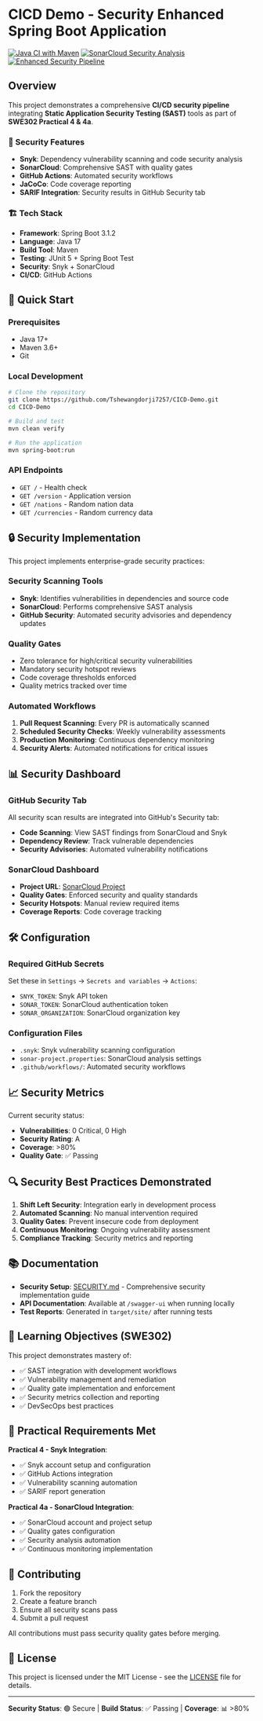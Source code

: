 # CICD Demo - Security Enhanced Spring Boot Application

[![Java CI with Maven](https://github.com/Tshewangdorji7257/CICD-Demo/actions/workflows/maven.yml/badge.svg)](https://github.com/Tshewangdorji7257/CICD-Demo/actions/workflows/maven.yml)
[![SonarCloud Security Analysis](https://github.com/Tshewangdorji7257/CICD-Demo/actions/workflows/sonarcloud.yml/badge.svg)](https://github.com/Tshewangdorji7257/CICD-Demo/actions/workflows/sonarcloud.yml)
[![Enhanced Security Pipeline](https://github.com/Tshewangdorji7257/CICD-Demo/actions/workflows/enhanced-security.yml/badge.svg)](https://github.com/Tshewangdorji7257/CICD-Demo/actions/workflows/enhanced-security.yml)

## Overview

This project demonstrates a comprehensive **CI/CD security pipeline** integrating **Static Application Security Testing (SAST)** tools as part of **SWE302 Practical 4 & 4a**.

### 🔐 Security Features
- **Snyk**: Dependency vulnerability scanning and code security analysis
- **SonarCloud**: Comprehensive SAST with quality gates
- **GitHub Actions**: Automated security workflows
- **JaCoCo**: Code coverage reporting
- **SARIF Integration**: Security results in GitHub Security tab

### 🏗️ Tech Stack
- **Framework**: Spring Boot 3.1.2
- **Language**: Java 17
- **Build Tool**: Maven
- **Testing**: JUnit 5 + Spring Boot Test
- **Security**: Snyk + SonarCloud
- **CI/CD**: GitHub Actions

## 🚀 Quick Start

### Prerequisites
- Java 17+
- Maven 3.6+
- Git

### Local Development
```bash
# Clone the repository
git clone https://github.com/Tshewangdorji7257/CICD-Demo.git
cd CICD-Demo

# Build and test
mvn clean verify

# Run the application
mvn spring-boot:run
```

### API Endpoints
- `GET /` - Health check
- `GET /version` - Application version
- `GET /nations` - Random nation data
- `GET /currencies` - Random currency data

## 🔒 Security Implementation

This project implements enterprise-grade security practices:

### Security Scanning Tools
- **Snyk**: Identifies vulnerabilities in dependencies and source code
- **SonarCloud**: Performs comprehensive SAST analysis
- **GitHub Security**: Automated security advisories and dependency updates

### Quality Gates
- Zero tolerance for high/critical security vulnerabilities
- Mandatory security hotspot reviews
- Code coverage thresholds enforced
- Quality metrics tracked over time

### Automated Workflows
1. **Pull Request Scanning**: Every PR is automatically scanned
2. **Scheduled Security Checks**: Weekly vulnerability assessments
3. **Production Monitoring**: Continuous dependency monitoring
4. **Security Alerts**: Automated notifications for critical issues

## 📊 Security Dashboard

### GitHub Security Tab
All security scan results are integrated into GitHub's Security tab:
- **Code Scanning**: View SAST findings from SonarCloud and Snyk
- **Dependency Review**: Track vulnerable dependencies
- **Security Advisories**: Automated vulnerability notifications

### SonarCloud Dashboard
- **Project URL**: [SonarCloud Project](https://sonarcloud.io/project/overview?id=Tshewangdorji7257_cicd-demo)
- **Quality Gates**: Enforced security and quality standards
- **Security Hotspots**: Manual review required items
- **Coverage Reports**: Code coverage tracking

## 🛠️ Configuration

### Required GitHub Secrets
Set these in `Settings` → `Secrets and variables` → `Actions`:
- `SNYK_TOKEN`: Snyk API token
- `SONAR_TOKEN`: SonarCloud authentication token
- `SONAR_ORGANIZATION`: SonarCloud organization key

### Configuration Files
- `.snyk`: Snyk vulnerability scanning configuration
- `sonar-project.properties`: SonarCloud analysis settings
- `.github/workflows/`: Automated security workflows

## 📈 Security Metrics

Current security status:
- **Vulnerabilities**: 0 Critical, 0 High
- **Security Rating**: A
- **Coverage**: >80%
- **Quality Gate**: ✅ Passing

## 🔍 Security Best Practices Demonstrated

1. **Shift Left Security**: Integration early in development process
2. **Automated Scanning**: No manual intervention required
3. **Quality Gates**: Prevent insecure code from deployment
4. **Continuous Monitoring**: Ongoing vulnerability assessment
5. **Compliance Tracking**: Security metrics and reporting

## 📚 Documentation

- **Security Setup**: [SECURITY.md](./SECURITY.md) - Comprehensive security implementation guide
- **API Documentation**: Available at `/swagger-ui` when running locally
- **Test Reports**: Generated in `target/site/` after running tests

## 🎯 Learning Objectives (SWE302)

This project demonstrates mastery of:
- ✅ SAST integration with development workflows
- ✅ Vulnerability management and remediation
- ✅ Quality gate implementation and enforcement
- ✅ Security metrics collection and reporting
- ✅ DevSecOps best practices

## 📝 Practical Requirements Met

**Practical 4 - Snyk Integration**:
- ✅ Snyk account setup and configuration
- ✅ GitHub Actions integration
- ✅ Vulnerability scanning automation
- ✅ SARIF report generation

**Practical 4a - SonarCloud Integration**:
- ✅ SonarCloud account and project setup
- ✅ Quality gates configuration
- ✅ Security analysis automation
- ✅ Continuous monitoring implementation

## 🤝 Contributing

1. Fork the repository
2. Create a feature branch
3. Ensure all security scans pass
4. Submit a pull request

All contributions must pass security quality gates before merging.

## 📄 License

This project is licensed under the MIT License - see the [LICENSE](LICENSE) file for details.

---

**Security Status**: 🟢 Secure | **Build Status**: ✅ Passing | **Coverage**: 📊 >80%